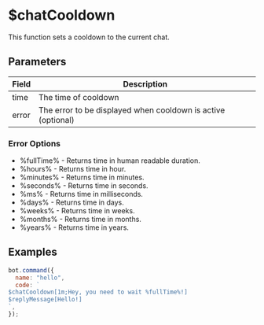 # $chatCooldown

This function sets a cooldown to the current chat.

## Parameters

| Field | Description                                                  |
| ----- | ------------------------------------------------------------ |
| time  | The time of cooldown                                         |
| error | The error to be displayed when cooldown is active (optional) |

### Error Options

- %fullTime% - Returns time in human readable duration.
- %hours% - Returns time in hour.
- %minutes% - Returns time in minutes.
- %seconds% - Returns time in seconds.
- %ms% - Returns time in milliseconds.
- %days% - Returns time in days.
- %weeks% - Returns time in weeks.
- %months% - Returns time in months.
- %years% - Returns time in years.

## Examples

```javascript
bot.command({
  name: "hello",
  code: `
$chatCooldown[1m;Hey, you need to wait %fullTime%!]
$replyMessage[Hello!]
`,
});
```

